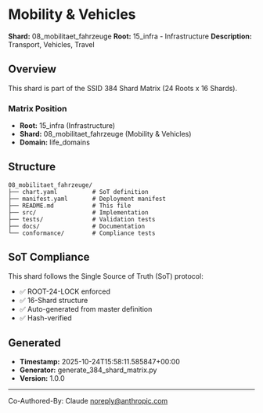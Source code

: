 # Mobility & Vehicles

**Shard:** 08_mobilitaet_fahrzeuge
**Root:** 15_infra - Infrastructure
**Description:** Transport, Vehicles, Travel

## Overview

This shard is part of the SSID 384 Shard Matrix (24 Roots x 16 Shards).

### Matrix Position
- **Root:** 15_infra (Infrastructure)
- **Shard:** 08_mobilitaet_fahrzeuge (Mobility & Vehicles)
- **Domain:** life_domains

## Structure

```
08_mobilitaet_fahrzeuge/
├── chart.yaml          # SoT definition
├── manifest.yaml       # Deployment manifest
├── README.md           # This file
├── src/                # Implementation
├── tests/              # Validation tests
├── docs/               # Documentation
└── conformance/        # Compliance tests
```

## SoT Compliance

This shard follows the Single Source of Truth (SoT) protocol:
- ✅ ROOT-24-LOCK enforced
- ✅ 16-Shard structure
- ✅ Auto-generated from master definition
- ✅ Hash-verified

## Generated

- **Timestamp:** 2025-10-24T15:58:11.585847+00:00
- **Generator:** generate_384_shard_matrix.py
- **Version:** 1.0.0

---

Co-Authored-By: Claude <noreply@anthropic.com>
